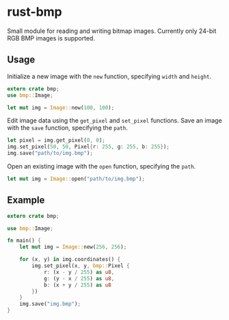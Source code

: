 rust-bmp
========
Small module for reading and writing bitmap images.
Currently only 24-bit RGB BMP images is supported.

Usage
-----
Initialize a new image with the `new` function, specifying `width` and `height`.
```rust
extern crate bmp;
use bmp::Image;

let mut img = Image::new(100, 100);
```
Edit image data using the `get_pixel` and `set_pixel` functions.
Save an image with the `save` function, specifying the `path`.
```rust
let pixel = img.get_pixel(0, 0);
img.set_pixel(50, 50, Pixel{r: 255, g: 255, b: 255});
img.save("path/to/img.bmp");
```
Open an existing image with the `open` function, specifying the `path`.
```rust
let mut img = Image::open("path/to/img.bmp");
```
Example
-------
```rust
extern crate bmp;

use bmp::Image;

fn main() {
    let mut img = Image::new(256, 256);

    for (x, y) in img.coordinates() {
        img.set_pixel(x, y, bmp::Pixel {
            r: (x - y / 255) as u8,
            g: (y - x / 255) as u8,
            b: (x + y / 255) as u8
        })
    }
    img.save("img.bmp");
}

```

